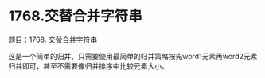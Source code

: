 # 1768.交替合并字符串

[题目：1768. 交替合并字符串](https://leetcode.cn/problems/merge-strings-alternately/)

这是一个简单的归并，只需要使用最简单的归并策略按先word1元素再word2元素归并即可，甚至不需要像归并排序中比较元素大小。